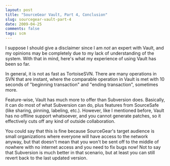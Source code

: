 ```yaml
---
layout: post
title: "SourceGear Vault, Part 4, Conclusion"
slug: sourcegear-vault-part-4
date: 2009-04-25
comments: false
tags: scm
---
```

I suppose I should give a disclaimer since I am *not* an expert with Vault, and my opinions may be completely due to my lack of understanding of the system.  With that in mind, here's what my experience of using Vault has been so far.

In general, it is not as fast as TortoiseSVN.  There are many operations in SVN that are instant, where the comparable operation in Vault is met with 10 seconds of "beginning transaction" and "ending transaction", sometimes more.

Feature-wise, Vault has much more to offer than Subversion does.  Basically, it can do most of what Subversion can do, plus features from SourceSafe (like sharing, pinning, labeling, etc.).  However, like I mentioned before, Vault has no offline support whatsoever, and you cannot generate patches, so it effectively cuts off any kind of outside collaboration.

You could say that this is fine because SourceGear's target audience is small organizations where everyone will have access to the network anyway, but that doesn't mean that you won't be sent off to the middle of nowhere with no internet access and you need to fix bugs now!  Not to say that Subversion is much better in that scenario, but at least you can still revert back to the last updated version.
